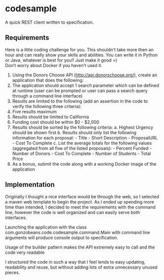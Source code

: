 # codesample
A quick REST client written to specification.

## Requirements
Here is a little coding challenge for you. This shouldn't take more then an hour and can really show your skills and 
abilities.  You can write it in Python or Java, whatever is best for you!!  Just make it good =)  
Don’t worry about Docker if you haven’t used it.
  
1. Using the Donors Choose API (http://api.donorschoose.org/), create an application that does the following:
2. The application should accept 1 search parameter which can be defined at runtime 
     (user can be prompted or user can pass a search query through a command line interface)
3. Results are limited to the following (add an assertion in the code to verify the following three criteria):
4. Five results maximum
5. Results should be limited to California
6. Funding cost should be within $0 -  $2,000
7. Results should be sorted by the following criteria:
     a. Highest Urgency should be shown first
     b. Results should only list the following information for each proposal:
          - Title
          - Short Description
          - ProposalURL
          - Cost To Complete
     c. List the average totals for the following values (aggregated from all five of the listed proposals):
          - Percent Funded
          - Number of Donors
          - Cost To Complete
          - Number of Students
          - Total Price
8. As a bonus, submit the code along with a working Docker image of the application

## Implementation
Originally I thought a nice interface would be through the web, so I selected a maven web template to begin the project.
As I ended up spending more time than intended, I decided to meet the requirements with the command line, however the
code is well organized and can easily serve both interfaces.  

Launching the application with the class com.gonzobeans.code.codesample.command.Main with command line arguments will
produce console output to specification.

Usage of the builder pattern makes the API extremely easy to call and the code very readable

I structured the code in such a way that I feel lends to easy updating, readability and reuse, but without adding lots
of extra unnecessary unused pieces.
